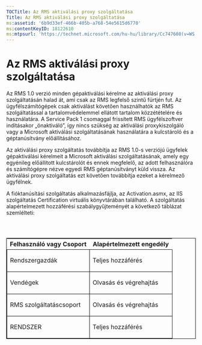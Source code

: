 ```yaml
---
TOCTitle: Az RMS aktiválási proxy szolgáltatása
Title: Az RMS aktiválási proxy szolgáltatása
ms:assetid: '6b9d33ef-466b-405b-a768-54e5615d6770'
ms:contentKeyID: 18122610
ms:mtpsurl: 'https://technet.microsoft.com/hu-hu/library/Cc747608(v=WS.10)'
---
```


Az RMS aktiválási proxy szolgáltatása
=====================================

Az RMS 1.0 verzió minden gépaktiválási kérelme az aktiválási proxy szolgáltatásán halad át, ami csak az RMS legfelső szintű fürtjén fut. Az ügyfélszámítógépek csak aktiválást követően használhatók az RMS szolgáltatással a tartalomvédelemmel ellátott tartalom közzétételére és használatára. A Service Pack 1 csomaggal frissített RMS ügyfélszoftver indításakor „önaktiváló”, így nincs szükség az aktiválási proxykiszolgáló vagy a Microsoft aktiválási szolgáltatásának használatára a kulcstároló és a géptanúsítvány előállításához.

Az aktiválási proxy szolgáltatás továbbítja az RMS 1.0-s verziójú ügyfelek gépaktiválási kérelmeit a Microsoft aktiválási szolgáltatásának, amely egy egyénileg előállított kulcstárolót és ennek megfelelő, az adott felhasználóra és számítógépre nézve egyedi RMS géptanúsítványt küld vissza. Az aktiválási proxy szolgáltatás ezt követően továbbítja ezeket a kérelmező ügyfélnek.

A fióktanúsítási szolgáltatás alkalmazásfájlja, az Activation.asmx, az IIS szolgáltatás Certification virtuális könyvtárában található. A szolgáltatás alapértelmezett hozzáférési szabálygyűjteményét a következő táblázat szemlélteti:

###  

<p> </p>
<table style="border:1px solid black;">
<colgroup>
<col width="50%" />
<col width="50%" />
</colgroup>
<thead>
<tr class="header">
<th>Felhasználó vagy Csoport</th>
<th>Alapértelmezett engedély</th>
</tr>
</thead>
<tbody>
<tr class="odd">
<td style="border:1px solid black;"><p>Rendszergazdák</p></td>
<td style="border:1px solid black;"><p>Teljes hozzáférés</p></td>
</tr>
<tr class="even">
<td style="border:1px solid black;"><p>Vendégek</p></td>
<td style="border:1px solid black;"><p>Olvasás és végrehajtás</p></td>
</tr>
<tr class="odd">
<td style="border:1px solid black;"><p>RMS szolgáltatáscsoport</p></td>
<td style="border:1px solid black;"><p>Olvasás és végrehajtás</p></td>
</tr>
<tr class="even">
<td style="border:1px solid black;"><p>RENDSZER</p></td>
<td style="border:1px solid black;"><p>Teljes hozzáférés</p></td>
</tr>
</tbody>
</table>
